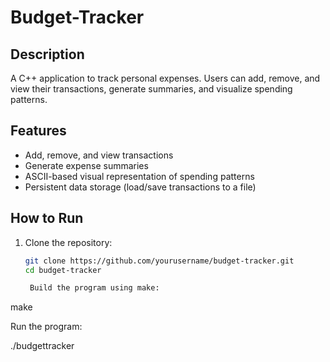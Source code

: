 # Budget-Tracker
## Description
A C++ application to track personal expenses. Users can add, remove, and view their transactions, generate summaries, and visualize spending patterns.

## Features
- Add, remove, and view transactions
- Generate expense summaries
- ASCII-based visual representation of spending patterns
- Persistent data storage (load/save transactions to a file)

## How to Run
1. Clone the repository:
   ```bash
   git clone https://github.com/yourusername/budget-tracker.git
   cd budget-tracker

    Build the program using make:

make

Run the program:

./budgettracker
